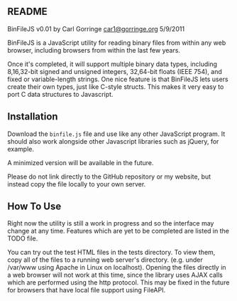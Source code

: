 README
------

BinFileJS v0.01
by Carl Gorringe <car1@gorringe.org>
5/9/2011

BinFileJS is a JavaScript utility for reading binary files from within any web browser, including browsers from within the last few years.

Once it's completed, it will support multiple binary data types, including 8,16,32-bit signed and unsigned integers, 32,64-bit floats (IEEE 754), and fixed or variable-length strings.  One nice feature is that BinFileJS lets users create their own types, just like C-style structs.  This makes it very easy to port C data structures to Javascript.


Installation
------------

Download the `binfile.js` file and use like any other JavaScript program.  It should also work alongside other Javascript libraries such as jQuery, for example.

A minimized version will be available in the future.

Please do not link directly to the GitHub repository or my website, but instead copy the file locally to your own server.


How To Use
----------

Right now the utility is still a work in progress and so the interface may change at any time.  Features which are yet to be completed are listed in the TODO file.  

You can try out the test HTML files in the tests directory.  To view them, copy all of the files to a running web server's directory. (e.g. under /var/www using Apache in Linux on localhost).  Opening the files directly in a web browser will not work at this time, since the library uses AJAX calls which are performed using the http protocol.  This may be fixed in the future for browsers that have local file support using FileAPI.


